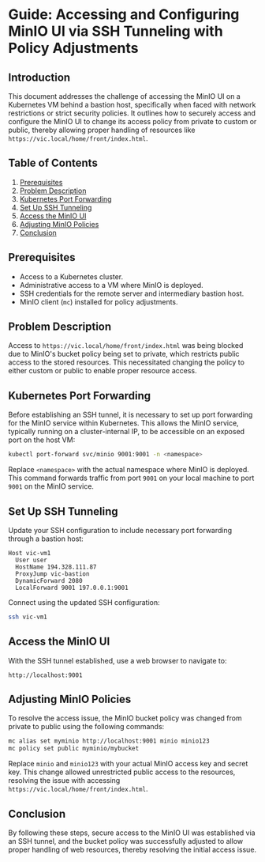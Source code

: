 # Guide: Accessing and Configuring MinIO UI via SSH Tunneling with Policy Adjustments

## Introduction
This document addresses the challenge of accessing the MinIO UI on a Kubernetes VM behind a bastion host, specifically when faced with network restrictions or strict security policies. It outlines how to securely access and configure the MinIO UI to change its access policy from private to custom or public, thereby allowing proper handling of resources like `https://vic.local/home/front/index.html`.

## Table of Contents

1. [Prerequisites](#prerequisites)
2. [Problem Description](#problem-description)
3. [Kubernetes Port Forwarding](#kubernetes-port-forwarding)
4. [Set Up SSH Tunneling](#set-up-ssh-tunneling)
5. [Access the MinIO UI](#access-the-minio-ui)
6. [Adjusting MinIO Policies](#adjusting-minio-policies)
7. [Conclusion](#conclusion)

## Prerequisites

- Access to a Kubernetes cluster.
- Administrative access to a VM where MinIO is deployed.
- SSH credentials for the remote server and intermediary bastion host.
- MinIO client (`mc`) installed for policy adjustments.

## Problem Description

Access to `https://vic.local/home/front/index.html` was being blocked due to MinIO's bucket policy being set to private, which restricts public access to the stored resources. This necessitated changing the policy to either custom or public to enable proper resource access.

## Kubernetes Port Forwarding

Before establishing an SSH tunnel, it is necessary to set up port forwarding for the MinIO service within Kubernetes. This allows the MinIO service, typically running on a cluster-internal IP, to be accessible on an exposed port on the host VM:

```bash
kubectl port-forward svc/minio 9001:9001 -n <namespace>
```

Replace `<namespace>` with the actual namespace where MinIO is deployed. This command forwards traffic from port `9001` on your local machine to port `9001` on the MinIO service.

## Set Up SSH Tunneling

Update your SSH configuration to include necessary port forwarding through a bastion host:

```plaintext
Host vic-vm1
  User user
  HostName 194.328.111.87
  ProxyJump vic-bastion
  DynamicForward 2080
  LocalForward 9001 197.0.0.1:9001
```

Connect using the updated SSH configuration:

```bash
ssh vic-vm1
```

## Access the MinIO UI

With the SSH tunnel established, use a web browser to navigate to:

```
http://localhost:9001
```

## Adjusting MinIO Policies

To resolve the access issue, the MinIO bucket policy was changed from private to public using the following commands:

```bash
mc alias set myminio http://localhost:9001 minio minio123
mc policy set public myminio/mybucket
```

Replace `minio` and `minio123` with your actual MinIO access key and secret key. This change allowed unrestricted public access to the resources, resolving the issue with accessing `https://vic.local/home/front/index.html`.

## Conclusion

By following these steps, secure access to the MinIO UI was established via an SSH tunnel, and the bucket policy was successfully adjusted to allow proper handling of web resources, thereby resolving the initial access issue.